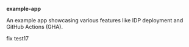 **example-app**

An example app showcasing various features like IDP deployment and GitHub Actions (GHA).

fix test17
